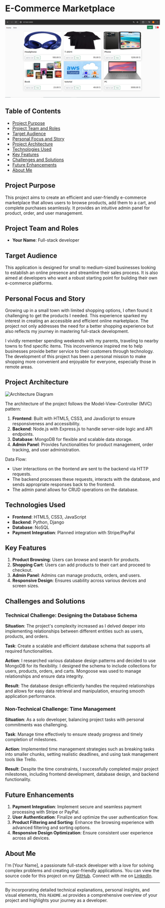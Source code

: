 # E-Commerce Marketplace

![Banner Image](static\images\screenshot-home.png)

## Table of Contents
- [Project Purpose](#project-purpose)
- [Project Team and Roles](#project-team-and-roles)
- [Target Audience](#target-audience)
- [Personal Focus and Story](#personal-focus-and-story)
- [Project Architecture](#project-architecture)
- [Technologies Used](#technologies-used)
- [Key Features](#key-features)
- [Challenges and Solutions](#challenges-and-solutions)
- [Future Enhancements](#future-enhancements)
- [About Me](#about-me)

## Project Purpose
This project aims to create an efficient and user-friendly e-commerce marketplace that allows users to browse products, add them to a cart, and complete purchases seamlessly. It provides an intuitive admin panel for product, order, and user management.

## Project Team and Roles
- **Your Name**: Full-stack developer

## Target Audience
This application is designed for small to medium-sized businesses looking to establish an online presence and streamline their sales process. It is also aimed at developers who want a robust starting point for building their own e-commerce platforms.

## Personal Focus and Story
Growing up in a small town with limited shopping options, I often found it challenging to get the products I needed. This experience sparked my interest in creating an accessible and efficient online marketplace. The project not only addresses the need for a better shopping experience but also reflects my journey in mastering full-stack development.

I vividly remember spending weekends with my parents, traveling to nearby towns to find specific items. This inconvenience inspired me to help businesses provide better service to their customers through technology. The development of this project has been a personal mission to make shopping more convenient and enjoyable for everyone, especially those in remote areas.

## Project Architecture
![Architecture Diagram](path/to/architecture-diagram.png)

The architecture of the project follows the Model-View-Controller (MVC) pattern:

1. **Frontend**: Built with HTML5, CSS3, and JavaScript to ensure responsiveness and accessibility.
2. **Backend**: Node.js with Express.js to handle server-side logic and API endpoints.
3. **Database**: MongoDB for flexible and scalable data storage.
4. **Admin Panel**: Provides functionalities for product management, order tracking, and user administration.

Data Flow:
- User interactions on the frontend are sent to the backend via HTTP requests.
- The backend processes these requests, interacts with the database, and sends appropriate responses back to the frontend.
- The admin panel allows for CRUD operations on the database.

## Technologies Used
- **Frontend**: HTML5, CSS3, JavaScript
- **Backend**: Python, Django
- **Database**: NoSQL
- **Payment Integration**: Planned integration with Stripe/PayPal

## Key Features
1. **Product Browsing**: Users can browse and search for products.
2. **Shopping Cart**: Users can add products to their cart and proceed to checkout.
3. **Admin Panel**: Admins can manage products, orders, and users.
4. **Responsive Design**: Ensures usability across various devices and screen sizes.

## Challenges and Solutions

### Technical Challenge: Designing the Database Schema
**Situation**: The project's complexity increased as I delved deeper into implementing relationships between different entities such as users, products, and orders.

**Task**: Create a scalable and efficient database schema that supports all required functionalities.

**Action**: I researched various database design patterns and decided to use MongoDB for its flexibility. I designed the schema to include collections for users, products, orders, and carts. Mongoose was used to manage relationships and ensure data integrity.

**Result**: The database design efficiently handles the required relationships and allows for easy data retrieval and manipulation, ensuring smooth application performance.

### Non-Technical Challenge: Time Management
**Situation**: As a solo developer, balancing project tasks with personal commitments was challenging.

**Task**: Manage time effectively to ensure steady progress and timely completion of milestones.

**Action**: Implemented time management strategies such as breaking tasks into smaller chunks, setting realistic deadlines, and using task management tools like Trello.

**Result**: Despite the time constraints, I successfully completed major project milestones, including frontend development, database design, and backend functionality.

## Future Enhancements
1. **Payment Integration**: Implement secure and seamless payment processing with Stripe or PayPal.
2. **User Authentication**: Finalize and optimize the user authentication flow.
3. **Product Filtering and Sorting**: Enhance the browsing experience with advanced filtering and sorting options.
4. **Responsive Design Optimization**: Ensure consistent user experience across all devices.

## About Me
I'm [Your Name], a passionate full-stack developer with a love for solving complex problems and creating user-friendly applications. You can view the source code for this project on my [GitHub](https://github.com/AjeAyoub/E-commerce-store). Connect with me on [LinkedIn](https://www.linkedin.com/in/ayoubaj/).

---

By incorporating detailed technical explanations, personal insights, and visual elements, this `README.md` provides a comprehensive overview of your project and highlights your journey as a developer.
